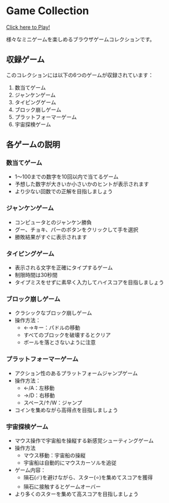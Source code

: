 # Game Collection

[Click here to Play!](https://souta-pqr.github.io/GameCollectionRepo/suuji/main.html)

様々なミニゲームを楽しめるブラウザゲームコレクションです。

## 収録ゲーム

このコレクションには以下の6つのゲームが収録されています：

1. 数当てゲーム
2. ジャンケンゲーム 
3. タイピングゲーム
4. ブロック崩しゲーム
5. プラットフォーマーゲーム
6. 宇宙探検ゲーム

## 各ゲームの説明

### 数当てゲーム
- 1～100までの数字を10回以内で当てるゲーム
- 予想した数字が大きいか小さいかのヒントが表示されます
- より少ない回数での正解を目指しましょう

### ジャンケンゲーム
- コンピュータとのジャンケン勝負
- グー、チョキ、パーのボタンをクリックして手を選択
- 勝敗結果がすぐに表示されます

### タイピングゲーム
- 表示される文字を正確にタイプするゲーム
- 制限時間は30秒間
- タイプミスをせずに素早く入力してハイスコアを目指しましょう

### ブロック崩しゲーム
- クラシックなブロック崩しゲーム
- 操作方法：
   - ←→キー：パドルの移動
   - すべてのブロックを破壊するとクリア
   - ボールを落とさないように注意

### プラットフォーマーゲーム
- アクション性のあるプラットフォームジャンプゲーム
- 操作方法：
   - ←/A：左移動
   - →/D：右移動
   - スペース/↑/W：ジャンプ
- コインを集めながら高得点を目指しましょう

### 宇宙探検ゲーム
- マウス操作で宇宙船を操縦する新感覚シューティングゲーム
- 操作方法
   - マウス移動：宇宙船の操縦
   - 宇宙船は自動的にマウスカーソルを追従
- ゲーム内容：
   - 隕石(☄️)を避けながら、スター(⭐)を集めてスコアを獲得
   - 隕石に接触するとゲームオーバー
 - より多くのスターを集めて高スコアを目指しましょう
